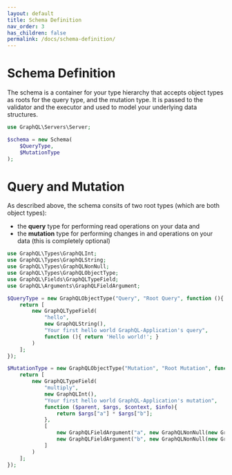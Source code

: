```yaml
---
layout: default
title: Schema Definition
nav_order: 3
has_children: false
permalink: /docs/schema-definition/
---
```

# Schema Definition
The schema is a container for your type hierarchy that accepts object types as roots for the query type, and the mutation type. 
It is passed to the validator and the executor and used to model your underlying data structures.

````php
use GraphQL\Servers\Server;

$schema = new Schema(
    $QueryType,
    $MutationType
);
````

# Query and Mutation
As described above, the schema consits of two root types (which are both object types):
- the **query** type for performing read operations on your data and
- the **mutation** type for performing changes in and operations on your data (this is completely optional)

```php
use GraphQL\Types\GraphQLInt;
use GraphQL\Types\GraphQLString;
use GraphQL\Types\GraphQLNonNull;
use GraphQL\Types\GraphQLObjectType;
use GraphQL\Fields\GraphQLTypeField;
use GraphQL\Arguments\GraphQLFieldArgument;

$QueryType = new GraphQLObjectType("Query", "Root Query", function (){
    return [
        new GraphQLTypeField(
            "hello",
            new GraphQLString(),
            "Your first hello world GraphQL-Application's query",
            function (){ return 'Hello world!'; }
        )
    ];
});

$MutationType = new GraphQLObjectType("Mutation", "Root Mutation", function (){
    return [
        new GraphQLTypeField(
            "multiply",
            new GraphQLInt(),
            "Your first hello world GraphQL-Application's mutation",
            function ($parent, $args, $context, $info){ 
                return $args["a"] * $args["b"]; 
            },
            [
                new GraphQLFieldArgument("a", new GraphQLNonNull(new GraphQLInt())),
                new GraphQLFieldArgument("b", new GraphQLNonNull(new GraphQLInt())),
            ]
        )
    ];
});
```